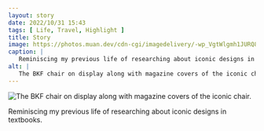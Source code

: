 ```yaml
---
layout: story
date: 2022/10/31 15:43
tags: [ Life, Travel, Highlight ]
title: Story
image: https://photos.muan.dev/cdn-cgi/imagedelivery/-wp_VgtWlgmh1JURQ8t1mg/3067f655-ff4a-4821-69d9-c45287ab0800/public
caption: |
   Reminiscing my previous life of researching about iconic designs in textbooks.
alt: |
   The BKF chair on display along with magazine covers of the iconic chair.
---
```


![The BKF chair on display along with magazine covers of the iconic chair.](https://photos.muan.dev/cdn-cgi/imagedelivery/-wp_VgtWlgmh1JURQ8t1mg/3067f655-ff4a-4821-69d9-c45287ab0800/public)

Reminiscing my previous life of researching about iconic designs in textbooks.
